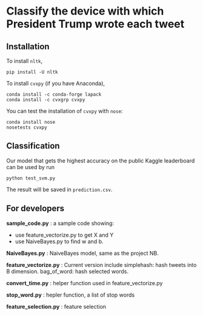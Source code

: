 # Classify the device with which President Trump wrote each tweet

## Installation
To install `nltk`,
```
pip install -U nltk
```
To install `cvxpy` (if you have Anaconda),
```
conda install -c conda-forge lapack
conda install -c cvxgrp cvxpy
```
You can test the installation of `cvxpy` with `nose`:
```
conda install nose
nosetests cvxpy
```

## Classification
Our model that gets the highest accuracy on the public Kaggle leaderboard can be used by run
```
python test_svm.py
```
The result will be saved in `prediction.csv`.

## For developers
**sample_code.py**        : a sample code showing:
* use feature_vectorize.py to get X and Y
* use NaiveBayes.py to find w and b.

**NaiveBayes.py**         : NaiveBayes model, same as the project NB.

**feature_vectorize.py**  : Current version include
						simplehash: hash tweets into B dimension.
						bag_of_word: hash selected words.

**convert_time.py**		  : helper function used in feature_vectorize.py

**stop_word.py**		  : hepler function, a list of stop words

**feature_selection.py**  : feature selection
